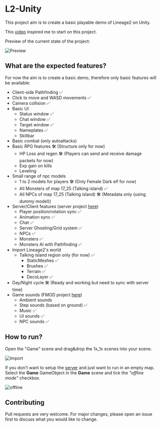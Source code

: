 # L2-Unity

<p>This project aim is to create a basic playable demo of Lineage2 on Unity.</p>

This [video](https://www.youtube.com/watch?v=IEHY37bJ7nk) inspired me to start on this project.

<p>Preview of the current state of the project:</p>

![Preview](https://media.discordapp.net/attachments/584218502148259901/1180162232814940280/image.png?ex=657c6aba&is=6569f5ba&hm=7ba3f918f9a96d7a48c29f5aaa063b5e05543ad976bb2765c02522a6b9af696d&=&format=webp&quality=lossless)

## What are the expected features?

For now the aim is to create a basic demo, therefore only basic features will be available:
- Client-side Pathfinding ✅
- Click to move and WASD movements ✅
- Camera collision ✅
- Basic UI
    - Status window ✅
    - Chat window ✅
    - Target window ✅
    - Nameplates ✅
    - Skillbar
- Basic combat (only autoattacks)
- Basic RPG features 🛠️ (Structure only for now)
    - HP Loss and regen 🛠️ (Players can send and receive damage packets for now)
    - Exp gain on kills
    - Leveling
- Small range of npc models
    - 1 to 2 models for players 🛠️ (Only Female Dark elf for now)
    - All Monsters of map 17_25 (Talking island) ✅
    - All NPCs of map 17_25 (Talking island) 🛠️ (Metadata only (using dummy model))
- Server/Client features (server project [here](https://gitlab.com/shnok/unity-mmo-server))
    - Player position/rotation sync ✅
    - Animation sync ✅
    - Chat ✅
    - Server Ghosting/Grid system ✅
    - NPCs ✅
    - Monsters ✅
    - Monsters AI with Pathfinding ✅
- Import Lineage2's world
    - Talking island region only (for now) ✅
        - StaticMeshes ✅
        - Brushes ✅
        - Terrain ✅
        - DecoLayer ✅
- Day/Night cycle 🛠️ (Ready and working but need to sync with server time)
- Game sounds (FMOD project [here](https://gitlab.com/shnok/l2-unity/-/tree/main/l2-unity-fmod/))
    - Ambient sounds 
    - Step sounds (based on ground) ✅
	- Music ✅
    - UI sounds ✅
    - NPC sounds ✅

## How to run?

<p>Open the "Game" scene and drag&drop the 1x_1x scenes into your scene.</p>

![Import](https://media.discordapp.net/attachments/584218502148259901/1180168459104034877/image.png?ex=657c7087&is=6569fb87&hm=8da8cfdd84e33b729bf989b79b547dd8de97faf06dfa511b9cd4b7961501781a&=&format=webp&quality=lossless&width=575&height=608)

If you don't want to setup the [server](https://gitlab.com/shnok/unity-mmo-server) and just want to run in an empty map. Select the <b>Game</b> GameObject in the <b>Game</b> scene and tick the <i>"offline mode"</i> checkbox.

![offline](https://cdn.discordapp.com/attachments/584218502148259901/1182499680056250418/image.png?ex=6584eba5&is=657276a5&hm=f6f37f9d0a9c7f2e1f43060f11b6b62fb7cf8975a26e91796f5990b3e09b97af&&width=575&height=608)



## Contributing

Pull requests are very welcome. For major changes, please open an issue first
to discuss what you would like to change.
